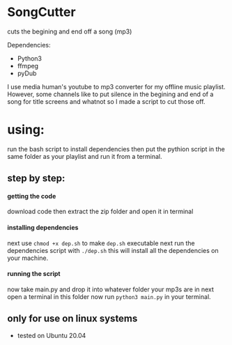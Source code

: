 # SongCutter
cuts the begining and end off a song (mp3)

Dependencies:
 - Python3
 - ffmpeg
 - pyDub

I use media human's youtube to mp3 converter for my offline music playlist. However, some channels like to put silence in the begining and end of a song for title screens and whatnot so I made a script to cut those off. 

# using:
run the bash script to install dependencies then put the pythion script in the same folder as your playlist and run it from a terminal. 

## step by step:
#### getting the code
download code then extract the zip folder and open it in terminal
#### installing dependencies
next use `chmod +x dep.sh` to make `dep.sh` executable
next run the dependencies script with `./dep.sh`
this will install all the dependencies on your machine.
#### running the script
now take main.py and drop it into whatever folder your mp3s are in
next open a terminal in this folder
now run `python3 main.py` in your terminal.

## only for use on linux systems
 - tested on Ubuntu 20.04
